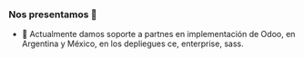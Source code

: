 ### Nos presentamos 👋

- 🔭 Actualmente damos soporte a partnes en implementación de Odoo, en Argentina y México, en los depliegues ce, enterprise, sass.


